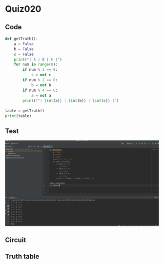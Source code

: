 # Quiz020

## Code

```.py
def getTruth():
    a = False
    b = False
    c = False
    print("| A | B | C |")
    for num in range(8):
        if num % 1 == 0:
            c = not c
        if num % 2 == 0:
            b = not b
        if num % 4 == 0:
            a = not a
        print(f"| {int(a)} | {int(b)} | {int(c)} |")

table = getTruth()
print(table)
```
## Test
![](quiz020.png)

## Circuit
## Truth table
